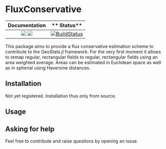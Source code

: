 # FluxConservative

| **Documentation**                                                          | ** Status** |
|:--------------------------------------------------------------------------:|:-----------:|
| [![][docs-stable-img]][docs-stable-url]  [![][docs-dev-img]][docs-dev-url] | [![BuildStatus](https://travis-ci.com/ikroener/FluxConservative.svg?branch=master)](https://travis-ci.org/ikroener/FluxConservative) |


This package aims to provide a flux conservative estimation scheme to contribute to the GeoStats.jl framework. For the very first moment it allows to remap regular, rectangular fields to regular, rectangular fields using an area weighted average. Areas can be estimated in Euclidean space as well as in spherial using Haversine distances.

## Installation 

Not yet registered. Installation thus only from source. 

## Usage 


## Asking for help

Feel free to contribute and raise questions by opening an issue. 


[docs-dev-img]: https://img.shields.io/badge/docs-dev-blue.svg
[docs-dev-url]: https://ikroener.github.io/ikroener/FluxConservative/dev

[docs-stable-img]: https://img.shields.io/badge/docs-stable-blue.svg                                                                                                               
[docs-stable-url]: https://ikroener.github.io/ikroener/FluxConservative/stable